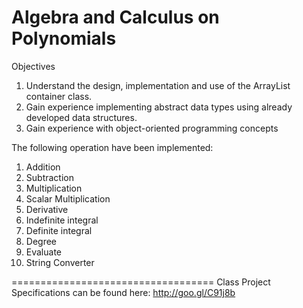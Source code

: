 Algebra and Calculus on Polynomials
===================================
Objectives
  1.  Understand the design, implementation and use of the ArrayList container class.
  2.  Gain  experience  implementing  abstract  data  types  using  already  developed  data structures.
  3.  Gain experience with object-oriented programming concepts

The following operation have been implemented:
  1. Addition
  2. Subtraction
  3. Multiplication
  4. Scalar Multiplication
  5. Derivative
  6. Indefinite integral
  7. Definite integral
  8. Degree
  9. Evaluate
  10. String Converter

===================================
 Class Project Specifications can be found here:  http://goo.gl/C91j8b
